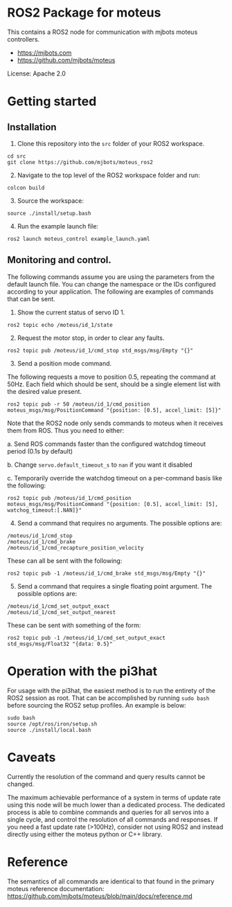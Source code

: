 # ROS2 Package for moteus

This contains a ROS2 node for communication with mjbots moteus controllers.

- https://mjbots.com
- https://github.com/mjbots/moteus

License: Apache 2.0

# Getting started

## Installation

1. Clone this repository into the `src` folder of your ROS2 workspace.

```
cd src
git clone https://github.com/mjbots/moteus_ros2
```


2. Navigate to the top level of the ROS2 workspace folder and run:

```
colcon build
```

3. Source the workspace:

```
source ./install/setup.bash
```

4. Run the example launch file:

```
ros2 launch moteus_control example_launch.yaml
```

## Monitoring and control.

The following commands assume you are using the parameters from the
default launch file.  You can change the namespace or the IDs
configured according to your application.  The following are examples
of commands that can be sent.

1. Show the current status of servo ID 1.

```
ros2 topic echo /moteus/id_1/state
```

2. Request the motor stop, in order to clear any faults.

```
ros2 topic pub /moteus/id_1/cmd_stop std_msgs/msg/Empty "{}"
```


3. Send a position mode command.

The following requests a move to position 0.5, repeating the command
at 50Hz.  Each field which should be sent, should be a single element
list with the desired value present.

```
ros2 topic pub -r 50 /moteus/id_1/cmd_position moteus_msgs/msg/PositionCommand "{position: [0.5], accel_limit: [5]}"
```

Note that the ROS2 node only sends commands to moteus when it receives
them from ROS.  Thus you need to either:

a. Send ROS commands faster than the configured watchdog timeout
period (0.1s by default)

b. Change `servo.default_timeout_s` to `nan` if you want it disabled

c. Temporarily override the watchdog timeout on a per-command basis
like the following:

```
ros2 topic pub /moteus/id_1/cmd_position moteus_msgs/msg/PositionCommand "{position: [0.5], accel_limit: [5], watchog_timeout:[.NAN]}"
```

4. Send a command that requires no arguments.  The possible options
are:

```
/moteus/id_1/cmd_stop
/moteus/id_1/cmd_brake
/moteus/id_1/cmd_recapture_position_velocity
```

These can all be sent with the following:

```
ros2 topic pub -1 /moteus/id_1/cmd_brake std_msgs/msg/Empty "{}"
```

5. Send a command that requires a single floating point argument.  The possible options are:

```
/moteus/id_1/cmd_set_output_exact
/moteus/id_1/cmd_set_output_nearest
```

These can be sent with something of the form:

```
ros2 topic pub -1 /moteus/id_1/cmd_set_output_exact std_msgs/msg/Float32 "{data: 0.5}"
```

# Operation with the pi3hat

For usage with the pi3hat, the easiest method is to run the entirety
of the ROS2 session as root.  That can be accomplished by running
`sudo bash` before sourcing the ROS2 setup profiles.  An example is
below:

```
sudo bash
source /opt/ros/iron/setup.sh
source ./install/local.bash
```

# Caveats

Currently the resolution of the command and query results cannot be
changed.

The maximum achievable performance of a system in terms of update rate
using this node will be much lower than a dedicated process.  The
dedicated process is able to combine commands and queries for all
servos into a single cycle, and control the resolution of all commands
and responses.  If you need a fast update rate (>100Hz), consider not
using ROS2 and instead directly using either the moteus python or C++
library.

# Reference

The semantics of all commands are identical to that found in the primary moteus reference documentation: https://github.com/mjbots/moteus/blob/main/docs/reference.md
